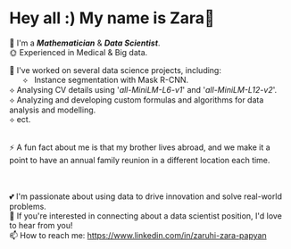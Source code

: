 # Hey all :) My name is Zara👋

🌱  I'm a **_Mathematician_** & **_Data Scientist_**.<br>
🌞  Experienced in Medical & Big data. <br>

&#x1F34E; I've worked on several data science projects, including: <br>
 &nbsp; &nbsp; &nbsp; &#10209; &nbsp; Instance segmentation with Mask R-CNN. <br>
  &#10209; Analysing CV details using '_all-MiniLM-L6-v1_' and '_all-MiniLM-L12-v2_'. <br>
  &#10209; Analyzing and developing custom formulas and algorithms for data analysis and modelling.  <br>
  &#10209; ect.
  <br><br> 

⚡ A fun fact about me is that my brother lives abroad, and we make it a point to have an annual family reunion in a different location each time.

<br><br>
💕  I'm passionate about using data to drive innovation and solve real-world problems. <br>
🍓  If you're interested in connecting about a data scientist position, I'd love to hear from you! <br>
📫  How to reach me: https://www.linkedin.com/in/zaruhi-zara-papyan
